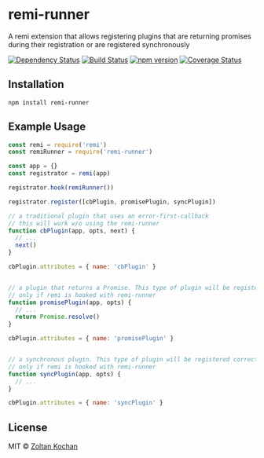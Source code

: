 # remi-runner

A remi extension that allows registering plugins that are returning promises during their registration or are registered synchronously

[![Dependency Status](https://david-dm.org/remijs/remi-runner/status.svg?style=flat)](https://david-dm.org/remijs/remi-runner)
[![Build Status](https://travis-ci.org/remijs/remi-runner.svg?branch=master)](https://travis-ci.org/remijs/remi-runner)
[![npm version](https://badge.fury.io/js/remi-runner.svg)](http://badge.fury.io/js/remi-runner)
[![Coverage Status](https://coveralls.io/repos/remijs/remi-runner/badge.svg?branch=master&service=github)](https://coveralls.io/github/remijs/remi-runner?branch=master)


## Installation

```
npm install remi-runner
```


## Example Usage

``` js
const remi = require('remi')
const remiRunner = require('remi-runner')

const app = {}
const registrator = remi(app)

registrator.hook(remiRunner())

registrator.register([cbPlugin, promisePlugin, syncPlugin])

// a traditional plugin that uses an error-first-callback
// this will work w/o using the remi-runner
function cbPlugin(app, opts, next) {
  // ...
  next()
}

cbPlugin.attributes = { name: 'cbPlugin' }


// a plugin that returns a Promise. This type of plugin will be registered correctly
// only if remi is hooked with remi-runner
function promisePlugin(app, opts) {
  // ...
  return Promise.resolve()
}

cbPlugin.attributes = { name: 'promisePlugin' }


// a synchronous plugin. This type of plugin will be registered correctly
// only if remi is hooked with remi-runner
function syncPlugin(app, opts) {
  // ...
}

cbPlugin.attributes = { name: 'syncPlugin' }
```


## License

MIT © [Zoltan Kochan](https://www.kochan.io)
